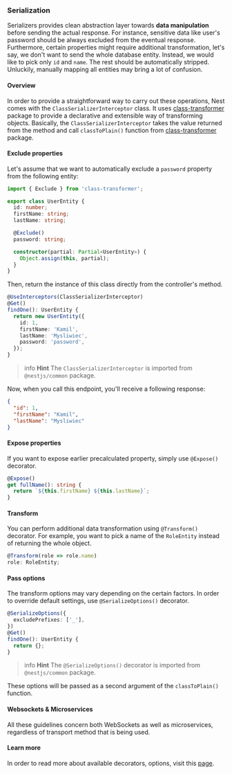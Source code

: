 ### Serialization

Serializers provides clean abstraction layer towards **data manipulation** before sending the actual response. For instance, sensitive data like user's password should be always excluded from the eventual response. Furthermore, certain properties might require additional transformation, let's say, we don't want to send the whole database entity. Instead, we would like to pick only `id` and `name`. The rest should be automatically stripped. Unluckily, manually mapping all entities may bring a lot of confusion.

#### Overview

In order to provide a straightforward way to carry out these operations, Nest comes with the `ClassSerializerInterceptor` class. It uses [class-transformer](https://github.com/typestack/class-transformer) package to provide a declarative and extensible way of transforming objects. Basically, the `ClassSerializerInterceptor` takes the value returned from the method and call `classToPlain()` function from [class-transformer](https://github.com/typestack/class-transformer) package.

#### Exclude properties

Let's assume that we want to automatically exclude a `password` property from the following entity:

```typescript
import { Exclude } from 'class-transformer';

export class UserEntity {
  id: number;
  firstName: string;
  lastName: string;

  @Exclude()
  password: string;

  constructor(partial: Partial<UserEntity>) {
    Object.assign(this, partial);
  }
}
```

Then, return the instance of this class directly from the controller's method.

```typescript
@UseInterceptors(ClassSerializerInterceptor)
@Get()
findOne(): UserEntity {
  return new UserEntity({
    id: 1,
    firstName: 'Kamil',
    lastName: 'Mysliwiec',
    password: 'password',
  });
}
```

> info **Hint** The `ClassSerializerInterceptor` is imported from `@nestjs/common` package.

Now, when you call this endpoint, you'll receive a following response:

```json
{
  "id": 1,
  "firstName": "Kamil",
  "lastName": "Mysliwiec"
}
```

#### Expose properties

If you want to expose earlier precalculated property, simply use `@Expose()` decorator.

```typescript
@Expose()
get fullName(): string {
  return `${this.firstName} ${this.lastName}`;
}
```

#### Transform

You can perform additional data transformation using `@Transform()` decorator. For example, you want to pick a name of the `RoleEntity` instead of returning the whole object.

```typescript
@Transform(role => role.name)
role: RoleEntity;
```

#### Pass options

The transform options may vary depending on the certain factors. In order to override default settings, use `@SerializeOptions()` decorator.

```typescript
@SerializeOptions({
  excludePrefixes: ['_'],
})
@Get()
findOne(): UserEntity {
  return {};
}
```

> info **Hint** The `@SerializeOptions()` decorator is imported from `@nestjs/common` package.

These options will be passed as a second argument of the `classToPlain()` function.

#### Websockets & Microservices

All these guidelines concern both WebSockets as well as microservices, regardless of transport method that is being used.

#### Learn more

In order to read more about available decorators, options, visit this [page](https://github.com/typestack/class-transformer).
